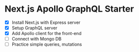 # Next.js Apollo GraphQL Starter

- [x] Install Next.js with Express server
- [x] Setup GraphQL server
- [x] Add Apollo client for the front-end
- [ ] Connect with Mongo DB
- [ ] Practice simple queries, mutations
